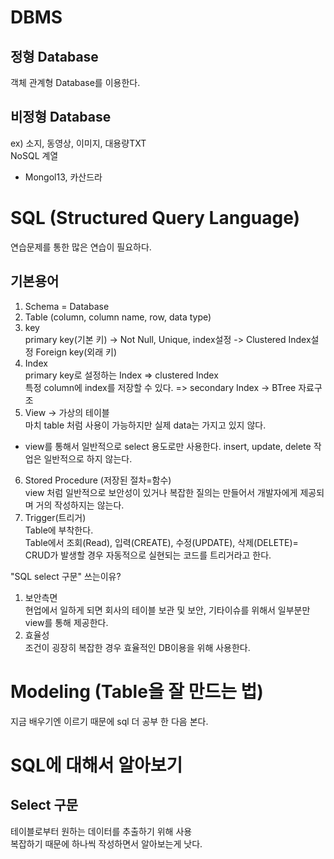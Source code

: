 # DBMS
## 정형 Database  
객체 관계형 Database를 이용한다.

## 비정형 Database  
ex) 소지, 동영상, 이미지, 대용량TXT  
NoSQL 계열   
- Mongol13, 카산드라

# SQL (Structured Query Language)
연습문제를 통한 많은 연습이 필요하다.
## 기본용어
1. Schema = Database
2. Table (column, column name, row, data type)  
3. key  
primary key(기본 키) -> Not Null, Unique, index설정 -> Clustered Index설정
Foreign key(외래 키)
4. Index  
primary key로 설정하는 Index => clustered Index  
특정 column에 index를 저장할 수 있다. => secondary Index -> BTree 자료구조
5. View -> 가상의 테이블  
마치 table 처럼 사용이 가능하지만 실제 data는 가지고 있지 않다.  
- view를 통해서 일반적으로 select 용도로만 사용한다. insert, update, delete 작업은 일반적으로 하지 않는다.
6. Stored Procedure (저장된 절차=함수)  
view 처럼 일반적으로 보안성이 있거나 복잡한 질의는 만들어서 개발자에게 제공되며 거의 작성하지는 않는다.
7. Trigger(트리거)  
Table에 부착한다.   
Table에서 조회(Read), 입력(CREATE), 수정(UPDATE), 삭제(DELETE)= CRUD가 발생할 경우 자동적으로 실현되는 코드를 트리거라고 한다.

"SQL select 구문" 쓰는이유? 
1. 보안측면  
현업에서 일하게 되면 회사의 테이블 보관 및 보안, 기타이슈를 위해서 일부분만 view를 통해 제공한다.
2. 효율성  
조건이 굉장히 복잡한 경우 효율적인 DB이용을 위해 사용한다.

# Modeling (Table을 잘 만드는 법)
지금 배우기엔 이르기 때문에 sql 더 공부 한 다음 본다.

# SQL에 대해서 알아보기
## Select 구문
테이블로부터  원하는 데이터를 추출하기 위해 사용  
복잡하기 때문에 하나씩 작성하면서 알아보는게 낫다.

